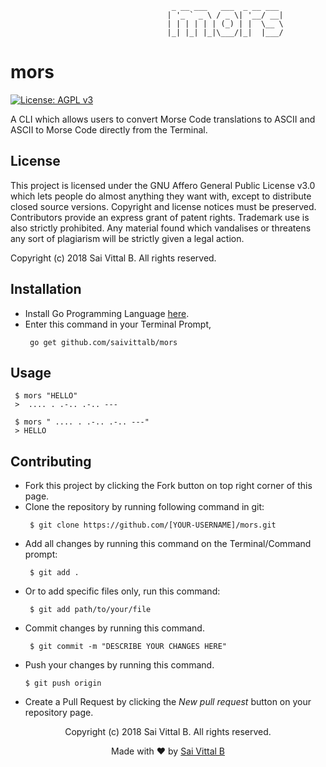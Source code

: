 ```                   
                                    _ __ ___   ___  _ __ ___ 
                                   | '_ ` _ \ / _ \| '__/ __|
                                   | | | | | | (_) | |  \__ \
                                   |_| |_| |_|\___/|_|  |___/
```
# mors
[![License: AGPL v3](https://img.shields.io/badge/License-AGPL%20v3-blue.svg)](http://www.gnu.org/licenses/agpl-3.0)

A CLI which allows users to convert Morse Code translations to ASCII and ASCII to Morse Code directly from the Terminal.

## License

This project is licensed under the GNU Affero General Public License v3.0 which lets people do almost anything they want with, except to distribute closed source versions. Copyright and license notices must be preserved. Contributors provide an express grant of patent rights. Trademark use is also strictly prohibited. Any material found which vandalises or threatens any sort of plagiarism will be strictly given a legal action.

Copyright (c) 2018 Sai Vittal B. All rights reserved.


## Installation

- Install Go Programming Language <a href="https://golang.org/dl/">here</a>.
- Enter this command in your Terminal Prompt,
  ```
   go get github.com/saivittalb/mors
  ```

## Usage 

  ```
   $ mors "HELLO"
   >  .... . .-.. .-.. ---

   $ mors " .... . .-.. .-.. ---"
   > HELLO
  ```
## Contributing
- Fork this project by clicking the Fork button on top right corner of this page.
- Clone the repository by running following command in git:
  ```
   $ git clone https://github.com/[YOUR-USERNAME]/mors.git
  ```
- Add all changes by running this command on the Terminal/Command prompt:
  ```
   $ git add .
  ```
- Or to add specific files only, run this command:
  ```
   $ git add path/to/your/file
  ```
- Commit changes by running this command.
  ```
   $ git commit -m "DESCRIBE YOUR CHANGES HERE"
  ```
- Push your changes by running this command.
  ```
  $ git push origin
  ```
- Create a Pull Request by clicking the _New pull request_ button on your repository page.

<p align="center"> Copyright (c) 2018 Sai Vittal B. All rights reserved.</p>
<p align="center"> Made with ❤ by <a href="https://github.com/saivittalb">Sai Vittal B</a></p>
